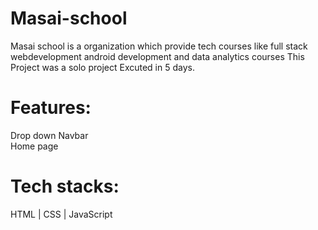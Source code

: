 # Masai-school
Masai school is a organization which provide tech courses like full stack webdevelopment android development and data analytics courses 
This Project was a solo project
Excuted in 5 days.<br />

# Features:
Drop down Navbar<br />
Home page<br />


# Tech stacks:
HTML | CSS | JavaScript<br />

